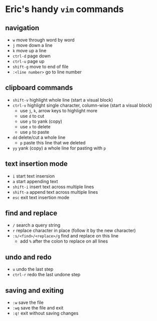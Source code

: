 # Eric's handy `vim` commands

## navigation
- `w` move through word by word
- `j` move down a line
- `k` move up a line
- `ctrl-d` page down
- `ctrl-u` page up
- `shift-g` move to end of file
- `:<line number>` go to line number

## clipboard commands
- `shift-v` highlight whole line (start a visual block)
- `ctrl-v` highlight single character, column-wise (start a visual block)
  - use `j`, `k`, arrow keys to highlight more
  - use `d` to cut
  - use `y` to yank (copy)
  - use `x` to delete
  - use `p` to paste
- `dd` delete/cut a whole line
  - `p` paste this line that we deleted
- `yy` yank (copy) a whole line for pasting with `p`

## text insertion mode
- `i` start text insersion
- `a` start appending text
- `shift-i` insert text across multiple lines 
- `shift-a` append text across multiple lines
- `esc` exit text insertion mode

## find and replace
- `/` search a query string
- `r` replace character in place (follow it by the new character)
- `:s/<find>/<replace>/g` find and replace on this line
  - add `%` after the colon to replace on all lines

## undo and redo
- `u` undo the last step
- `ctrl-r` redo the last undone step

## saving and exiting
- `:w` save the file
- `:wq` save the file and exit
- `:q!` exit without saving changes
